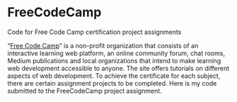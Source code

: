# FreeCodeCamp
Code for Free Code Camp certification project assignments

“<a href="https://www.freecodecamp.org/">Free Code Camp</a>” is a non-profit organization that consists of an interactive learning web platform, an online community forum, chat rooms, Medium publications and local organizations that intend to make learning web development accessible to anyone.
The site offers tutorials on different aspects of web development. To achieve the certificate for each subject, there are certain assignment projects to be completed.
Here is my code submitted to the FreeCodeCamp project assignment.
